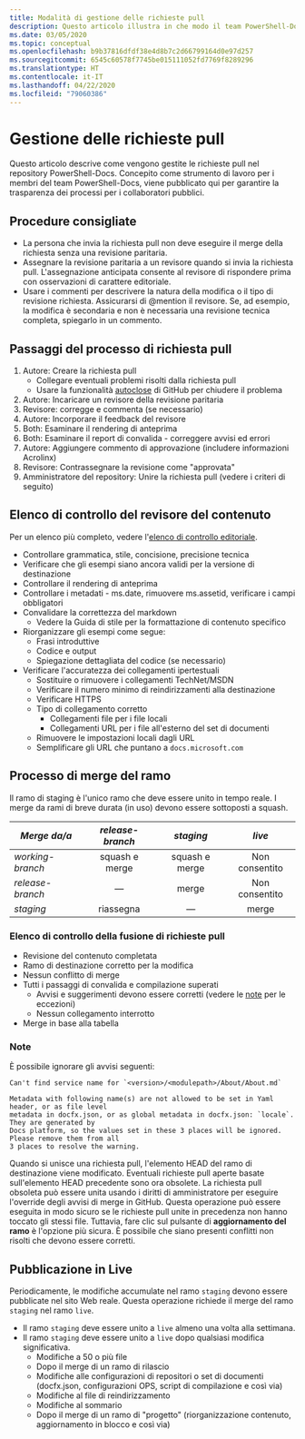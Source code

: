 ```yaml
---
title: Modalità di gestione delle richieste pull
description: Questo articolo illustra in che modo il team PowerShell-Docs gestisce le richieste pull.
ms.date: 03/05/2020
ms.topic: conceptual
ms.openlocfilehash: b9b37816dfdf38e4d8b7c2d66799164d0e97d257
ms.sourcegitcommit: 6545c60578f7745be015111052fd7769f8289296
ms.translationtype: HT
ms.contentlocale: it-IT
ms.lasthandoff: 04/22/2020
ms.locfileid: "79060386"
---
```

# <a name="managing-pull-requests"></a>Gestione delle richieste pull

Questo articolo descrive come vengono gestite le richieste pull nel repository PowerShell-Docs. Concepito come strumento di lavoro per i membri del team PowerShell-Docs, viene pubblicato qui per garantire la trasparenza dei processi per i collaboratori pubblici.

## <a name="best-practices"></a>Procedure consigliate

- La persona che invia la richiesta pull non deve eseguire il merge della richiesta senza una revisione paritaria.
- Assegnare la revisione paritaria a un revisore quando si invia la richiesta pull. L'assegnazione anticipata consente al revisore di rispondere prima con osservazioni di carattere editoriale.
- Usare i commenti per descrivere la natura della modifica o il tipo di revisione richiesta. Assicurarsi di @mention il revisore. Se, ad esempio, la modifica è secondaria e non è necessaria una revisione tecnica completa, spiegarlo in un commento.

## <a name="pr-process-steps"></a>Passaggi del processo di richiesta pull

1. Autore: Creare la richiesta pull
   - Collegare eventuali problemi risolti dalla richiesta pull
   - Usare la funzionalità [autoclose](https://help.github.com/en/articles/closing-issues-using-keywords) di GitHub per chiudere il problema
1. Autore: Incaricare un revisore della revisione paritaria
1. Revisore: corregge e commenta (se necessario)
1. Autore: Incorporare il feedback del revisore
1. Both: Esaminare il rendering di anteprima
1. Both: Esaminare il report di convalida - correggere avvisi ed errori
1. Autore: Aggiungere commento di approvazione (includere informazioni Acrolinx)
1. Revisore: Contrassegnare la revisione come "approvata"
1. Amministratore del repository: Unire la richiesta pull (vedere i criteri di seguito)

## <a name="content-reviewer-checklist"></a>Elenco di controllo del revisore del contenuto

Per un elenco più completo, vedere l'[elenco di controllo editoriale](editorial-checklist.md).

- Controllare grammatica, stile, concisione, precisione tecnica
- Verificare che gli esempi siano ancora validi per la versione di destinazione
- Controllare il rendering di anteprima
- Controllare i metadati - ms.date, rimuovere ms.assetid, verificare i campi obbligatori
- Convalidare la correttezza del markdown
  - Vedere la Guida di stile per la formattazione di contenuto specifico
- Riorganizzare gli esempi come segue:
  - Frasi introduttive
  - Codice e output
  - Spiegazione dettagliata del codice (se necessario)
- Verificare l'accuratezza dei collegamenti ipertestuali
  - Sostituire o rimuovere i collegamenti TechNet/MSDN
  - Verificare il numero minimo di reindirizzamenti alla destinazione
  - Verificare HTTPS
  - Tipo di collegamento corretto
    - Collegamenti file per i file locali
    - Collegamenti URL per i file all'esterno del set di documenti
  - Rimuovere le impostazioni locali dagli URL
  - Semplificare gli URL che puntano a `docs.microsoft.com`

## <a name="branch-merge-process"></a>Processo di merge del ramo

Il ramo di staging è l'unico ramo che deve essere unito in tempo reale. I merge da rami di breve durata (in uso) devono essere sottoposti a squash.

| *Merge da/a*  | *release-branch* | *staging*        | *live*      |
| ---------------- |:----------------:|:----------------:|:-----------:|
| *working-branch* | squash e merge | squash e merge | Non consentito |
| *release-branch* | &mdash;          | merge            | Non consentito |
| *staging*        | riassegna           | &mdash;          | merge       |

### <a name="pr-merger-checklist"></a>Elenco di controllo della fusione di richieste pull

- Revisione del contenuto completata
- Ramo di destinazione corretto per la modifica
- Nessun conflitto di merge
- Tutti i passaggi di convalida e compilazione superati
  - Avvisi e suggerimenti devono essere corretti (vedere le [note](#notes) per le eccezioni)
  - Nessun collegamento interrotto
- Merge in base alla tabella

### <a name="notes"></a>Note

È possibile ignorare gli avvisi seguenti:

```
Can't find service name for `<version>/<modulepath>/About/About.md`
```

```
Metadata with following name(s) are not allowed to be set in Yaml header, or as file level
metadata in docfx.json, or as global metadata in docfx.json: `locale`. They are generated by
Docs platform, so the values set in these 3 places will be ignored. Please remove them from all
3 places to resolve the warning.
```

Quando si unisce una richiesta pull, l'elemento HEAD del ramo di destinazione viene modificato. Eventuali richieste pull aperte basate sull'elemento HEAD precedente sono ora obsolete. La richiesta pull obsoleta può essere unita usando i diritti di amministratore per eseguire l'override degli avvisi di merge in GitHub. Questa operazione può essere eseguita in modo sicuro se le richieste pull unite in precedenza non hanno toccato gli stessi file. Tuttavia, fare clic sul pulsante di **aggiornamento del ramo** è l'opzione più sicura. È possibile che siano presenti conflitti non risolti che devono essere corretti.

## <a name="publishing-to-live"></a>Pubblicazione in Live

Periodicamente, le modifiche accumulate nel ramo `staging` devono essere pubblicate nel sito Web reale. Questa operazione richiede il merge del ramo `staging` nel ramo `live`.

- Il ramo `staging` deve essere unito a `live` almeno una volta alla settimana.
- Il ramo `staging` deve essere unito a `live` dopo qualsiasi modifica significativa.
  - Modifiche a 50 o più file
  - Dopo il merge di un ramo di rilascio
  - Modifiche alle configurazioni di repositori o set di documenti (docfx.json, configurazioni OPS, script di compilazione e così via)
  - Modifiche al file di reindirizzamento
  - Modifiche al sommario
  - Dopo il merge di un ramo di "progetto" (riorganizzazione contenuto, aggiornamento in blocco e così via)
